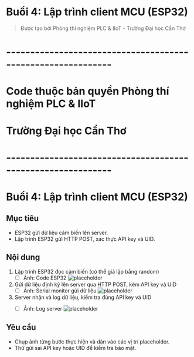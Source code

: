 # Buổi 4: Lập trình client MCU (ESP32)

> Được tạo bởi Phòng thí nghiệm PLC & IIoT - Trường Đại học Cần Thơ

# ------------------------------------------------------------
# Code thuộc bản quyền Phòng thí nghiệm PLC & IIoT
# Trường Đại học Cần Thơ
# ------------------------------------------------------------
# Buổi 4: Lập trình client MCU (ESP32)


## Mục tiêu
- ESP32 gửi dữ liệu cảm biến lên server.
- Lập trình ESP32 gửi HTTP POST, xác thực API key và UID.


## Nội dung
1. Lập trình ESP32 đọc cảm biến (có thể giả lập bằng random)
   - [ ] Ảnh: Code ESP32 ![placeholder](images/esp32-code.png)
2. Gửi dữ liệu định kỳ lên server qua HTTP POST, kèm API key và UID
   - [ ] Ảnh: Serial monitor gửi dữ liệu ![placeholder](images/serial-monitor.png)
3. Server nhận và log dữ liệu, kiểm tra đúng API key và UID
   - [ ] Ảnh: Log server ![placeholder](images/server-log.png)


## Yêu cầu
- Chụp ảnh từng bước thực hiện và dán vào các vị trí placeholder.
- Thử gửi sai API key hoặc UID để kiểm tra bảo mật.

